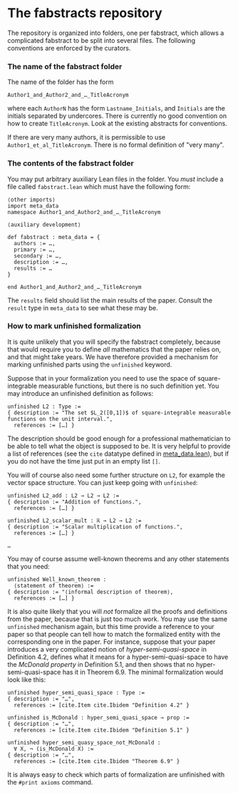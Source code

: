 # The fabstracts repository

The repository is organized into folders, one per fabstract, which allows a complicated
fabstract to be split into several files. The following conventions are enforced by the
curators.

### The name of the fabstract folder

The name of the folder has the form

    Author1_and_Author2_and_…_TitleAcronym

where each `AuthorN` has the form `Lastname_Initials`, and `Initials` are the initials
separated by undercores. There is currently no good convention on how to create
`TitleAcronym`. Look at the existing abstracts for conventions.

If there are very many authors, it is permissible to use `Author1_et_al_TitleAcronym`.
There is no formal definition of "very many".

### The contents of the fabstract folder

You may put arbitrary auxiliary Lean files in the folder. You *must* include a file called
`fabstract.lean` which must have the following form:

```lean
⟨other imports⟩
import meta_data
namespace Author1_and_Author2_and_…_TitleAcronym

⟨auxiliary development⟩

def fabstract : meta_data = {
  authors := …,
  primary := …,
  secondary := …,
  description := …,
  results := …
}

end Author1_and_Author2_and_…_TitleAcronym
```

The `results` field should list the main results of the paper. Consult the `result` type
in `meta_data` to see what these may be.

### How to mark unfinished formalization

It is quite unlikely that you will specify the fabstract completely, because that would
require you to define *all* mathematics that the paper relies on, and that might take
years. We have therefore provided a mechanism for marking unfinished parts using the
`unfinished` keyword.

Suppose that in your formalization you need to use the space of square-integrable
measurable functions, but there is no such definition yet. You may introduce an unfinished
definition as follows:

```lean
unfinished L2 : Type :=
{ description := "The set $L_2([0,1])$ of square-integrable measurable functions on the unit interval.",
  references := […] }
```

The description should be good enough for a professional mathematician to be able to tell
what the object is supposed to be. It is very helpful to provide a list of references (see
the `cite` datatype defined in [meta_data.lean](/meta_data.lean)), but if you do not have
the time just put in an empty list `[]`.

You will of course also need some further structure on `L2`, for example the vector space
structure. You can just keep going with `unfinished`:

```lean
unfinished L2_add : L2 → L2 → L2 :=
{ description := "Addition of functions.",
  references := […] }

unfinished L2_scalar_mult : ℝ → L2 → L2 :=
{ description := "Scalar multiplication of functions.",
  references := […] }

…
```

You may of course assume well-known theorems and any other statements that you need:

```lean
unfinished Well_known_theorem :
  ⟨statement of theorem⟩ :=
{ description := "⟨informal description of theorem⟩,
  references := […] }
```

It is also quite likely that you will *not* formalize all the proofs and definitions from
the paper, because that is just too much work. You may use the same `unfinished` mechanism
again, but this time provide a reference to your paper so that people can tell how to
match the formalized entity with the corresponding one in the paper. For instance, suppose
that your paper introduces a very complicated notion of *hyper-semi-quasi-space* in
Definition 4.2, defines what it means for a hyper-semi-quasi-space to have the *McDonald
property* in Definition 5.1, and then shows that no hyper-semi-quasi-space has it in
Theorem 6.9. The minimal formalization would look like this:

```lean
unfinished hyper_semi_quasi_space : Type :=
{ description := "…",
  references := [cite.Item cite.Ibidem "Definition 4.2" }

unfinished is_McDonald : hyper_semi_quasi_space → prop :=
{ description := "…",
  references := [cite.Item cite.Ibidem "Definition 5.1" }

unfinished hyper_semi_quasy_space_not_McDonald :
  ∀ X, ¬ (is_McDonald X) :=
{ description := "…",
  references := [cite.Item cite.Ibidem "Theorem 6.9" }
```

It is always easy to check which parts of formalization are unfinished with the `#print axioms` command.
